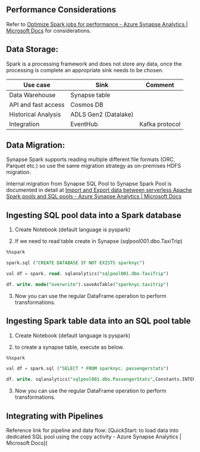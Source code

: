 ## Performance Considerations

Refer to [Optimize Spark jobs for performance - Azure Synapse Analytics | Microsoft Docs](https://docs.microsoft.com/azure/synapse-analytics/spark/apache-spark-performance) for considerations.

## Data Storage:

Spark is a processing framework and does not store any data, once the processing is complete an appropriate sink needs to be chosen.

| Use case            | Sink                 | Comment        |
| ------------------- | -------------------- | -------------- |
| Data Warehouse      | Synapse table        |                |
| API and fast access | Cosmos DB            |                |
| Historical Analysis | ADLS Gen2 (Datalake) |                |
| Integration         | EventHub             | Kafka protocol |

## Data Migration:

Synapse Spark supports reading multiple different file formats (ORC, Parquet etc.) so use the same migration strategy as on-premises HDFS migration.

Internal migration from Synapse SQL Pool to Synapse Spark Pool is documented in detail at [Import and Export data between serverless Apache Spark pools and SQL pools - Azure Synapse Analytics | Microsoft Docs](https://docs.microsoft.com/azure/synapse-analytics/spark/synapse-spark-sql-pool-import-export)

## Ingesting SQL pool data into a Spark database

1.   Create Notebook (default language is pyspark)

2.   If we need to read table create in Synapse (sqlpool001.dbo.TaxiTrip)

```sql
%%spark

spark.sql ("CREATE DATABASE IF NOT EXISTS sparknyc")

val df = spark. read. sqlanalytics("sqlpool001.dbo.TaxiTrip")

df. write. mode("overwrite").saveAsTable("sparknyc.taxitrip")
```

3.   Now you can use the regular DataFrame operation to perform transformations.

## Ingesting Spark table data into an SQL pool table

1.   Create Notebook (default language is pyspark)

2.   to create a synapse table, execute as below.

```sql
%%spark

val df = spark.sql ("SELECT * FROM sparknyc. passengerstats")

df. write. sqlanalytics("sqlpool001.dbo.PassengerStats",Constants.INTERNAL)
```

3.   Now you can use the regular DataFrame operation to perform transformations.

## Integrating with Pipelines

Reference link for pipeline and data flow: [QuickStart: to load data into dedicated SQL pool using the copy activity - Azure Synapse Analytics | Microsoft Docs](